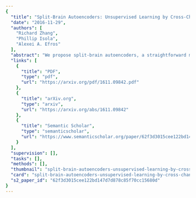 ```yaml
---
{
  "title": "Split-Brain Autoencoders: Unsupervised Learning by Cross-Channel Prediction",
  "date": "2016-11-29",
  "authors": [
    "Richard Zhang",
    "Phillip Isola",
    "Alexei A. Efros"
  ],
  "abstract": "We propose split-brain autoencoders, a straightforward modification of the traditional autoencoder architecture, for unsupervised representation learning. The method adds a split to the network, resulting in two disjoint sub-networks. Each sub-network is trained to perform a difficult task &#x2013; predicting one subset of the data channels from another. Together, the sub-networks extract features from the entire input signal. By forcing the network to solve cross-channel prediction tasks, we induce a representation within the network which transfers well to other, unseen tasks. This method achieves state-of-the-art performance on several large-scale transfer learning benchmarks.",
  "links": [
    {
      "title": "PDF",
      "type": "pdf",
      "url": "https://arxiv.org/pdf/1611.09842.pdf"
    },
    {
      "title": "arXiv.org",
      "type": "arxiv",
      "url": "https://arxiv.org/abs/1611.09842"
    },
    {
      "title": "Semantic Scholar",
      "type": "semanticscholar",
      "url": "https://www.semanticscholar.org/paper/62f3d3015cee122bd147d7d878c85f70cc15680d"
    }
  ],
  "supervision": [],
  "tasks": [],
  "methods": [],
  "thumbnail": "split-brain-autoencoders-unsupervised-learning-by-cross-channel-prediction-thumb.jpg",
  "card": "split-brain-autoencoders-unsupervised-learning-by-cross-channel-prediction-card.jpg",
  "s2_paper_id": "62f3d3015cee122bd147d7d878c85f70cc15680d"
}
---
```


